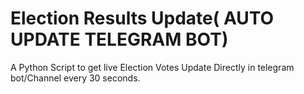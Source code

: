 # Election Results Update( AUTO UPDATE TELEGRAM BOT)
 A Python Script to get live Election Votes Update Directly in telegram bot/Channel every 30 seconds.
